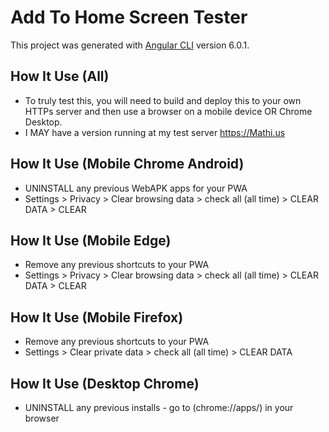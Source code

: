 # Add To Home Screen Tester

This project was generated with [Angular CLI](https://github.com/angular/angular-cli) version 6.0.1.

## How It Use (All)
 * To truly test this, you will need to build and deploy this to your own HTTPs server and then use a browser on a mobile device OR Chrome Desktop.  
 * I MAY have a version running at my test server https://Mathi.us

## How It Use (Mobile Chrome Android)
 * UNINSTALL any previous WebAPK apps for your PWA
 * Settings > Privacy > Clear browsing data > check all (all time) > CLEAR DATA > CLEAR

## How It Use (Mobile Edge)
 * Remove any previous shortcuts to your PWA
 * Settings > Privacy > Clear browsing data > check all (all time) > CLEAR DATA > CLEAR

## How It Use (Mobile Firefox)
 * Remove any previous shortcuts to your PWA
 * Settings > Clear private data > check all (all time) > CLEAR DATA 
 
 ## How It Use (Desktop Chrome)
  * UNINSTALL any previous installs - go to (chrome://apps/) in your browser
 
